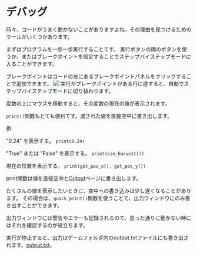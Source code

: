 # デバッグ
時々、コードがうまく動かないことがありますよね。その理由を見つけるためのツールがいくつかあります。

まずはプログラムを一歩一歩実行することです。
実行ボタンの隣のボタンを使うか、またはブレークポイントを設定することでステップバイステップモードに入ることができます。

ブレークポイントはコードの左にあるブレークポイントパネルをクリックすることで追加できます。
![](Breakpoints227)
実行がブレークポイントがある行に達すると、自動でステップバイステップモードに切り替わります。

変数の上にマウスを移動すると、その変数の現在の値が表示されます。

`print()`関数もとても便利です。渡された値を直接空中に書き出します。

例:

"0.24" を表示する。
`print(0.24)`

"True" または "False" を表示する。
`print(can_harvest())`

現在の位置を表示する。
`print(get_pos_x(), get_pos_y())`

print関数は値を直接空中と[Output](docs/output.md)ページに書き出します。

たくさんの値を表示したいときに、空中への書き込みは少し遅くなることがあります。
その場合は、`quick_print()`関数を使うことで、出力ウィンドウにのみ書き出すことができます。

出力ウィンドウには警告やエラーも記録されるので、思った通りに動かない時にはそれを確認するのが役立ちます。

実行が停止すると、出力はゲームフォルダ内のoutput.txtファイルにも書き出されます。[output.txt](persistent_data_path/output.txt)。